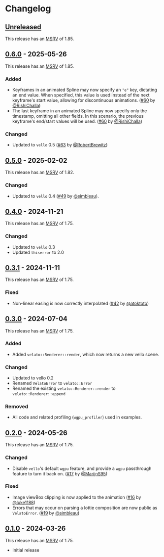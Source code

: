 # Changelog

<!-- Instructions

This changelog follows the patterns described here: <https://keepachangelog.com/en/1.0.0/>.

Subheadings to categorize changes are `added, changed, deprecated, removed, fixed, security`.

-->

## [Unreleased]

This release has an [MSRV][] of 1.85.

## [0.6.0]  - 2025-05-26

This release has an [MSRV][] of 1.85.

### Added

- Keyframes in an animated Spline may now specify an `"e"` key, dictating an end value. When specified, this value is used instead of the next keyframe's start value, allowing for discontinuous animations. ([#60][] by [@RishiChalla][])
- The last keyframe in an animated Spline may now specify only the timestamp, omitting all other fields. In this scenario, the previous keyframe's end/start values will be used. ([#60][] by [@RishiChalla][])

### Changed

- Updated to `vello` 0.5 ([#63][] by [@RobertBrewitz][])

## [0.5.0]  - 2025-02-02

This release has an [MSRV][] of 1.82.

### Changed

- Updated to `vello` 0.4 ([#49][] by [@simbleau][]).

## [0.4.0]  - 2024-11-21

This release has an [MSRV][] of 1.75.

### Changed

- Updated to `vello` 0.3
- Updated `thiserror` to 2.0

## [0.3.1]  - 2024-11-11

This release has an [MSRV][] of 1.75.

### Fixed

- Non-linear easing is now correctly interpolated ([#42] by [@atoktoto])

## [0.3.0]  - 2024-07-04

This release has an [MSRV][] of 1.75.

### Added

- Added `velato::Renderer::render`, which now returns a new vello scene.

### Changed

- Updated to vello 0.2
- Renamed `VelatoError` to `velato::Error`
- Renamed the existing `velato::Renderer::render` to `velato::Renderer::append`

### Removed

- All code and related profiling (`wgpu_profiler`) used in examples.

## [0.2.0] - 2024-05-26

This release has an [MSRV][] of 1.75.

### Changed

- Disable `vello`'s default `wgpu` feature, and provide a `wgpu` passthrough feature to turn it back on. ([#17] by [@MarijnS95])

### Fixed

- Image viewBox clipping is now applied to the animation ([#16] by [@luke1188])
- Errors that may occur on parsing a lottie composition are now public as `VelatoError`. ([#19] by [@simbleau])

## [0.1.0] - 2024-03-26

This release has an [MSRV][] of 1.75.

- Initial release

[@luke1188]: https://github.com/luke1188
[@MarijnS95]: https://github.com/MarijnS95
[@simbleau]: https://github.com/simbleau
[@atoktoto]: https://github.com/atoktoto
[@RishiChalla]: https://github.com/RishiChalla
[@RobertBrewitz]: https://github.com/RobertBrewitz

[#16]: https://github.com/linebender/velato/pull/16
[#17]: https://github.com/linebender/velato/pull/17
[#19]: https://github.com/linebender/velato/pull/19
[#42]: https://github.com/linebender/velato/pull/42
[#49]: https://github.com/linebender/velato/pull/49
[#60]: https://github.com/linebender/velato/pull/60
[#63]: https://github.com/linebender/velato/pull/63

[Unreleased]: https://github.com/linebender/velato/compare/v0.6.0...HEAD
[0.6.0]: https://github.com/linebender/velato/compare/v0.5.0...v0.6.0
[0.5.0]: https://github.com/linebender/velato/compare/v0.4.0...v0.5.0
[0.4.0]: https://github.com/linebender/velato/compare/v0.3.1...v0.4.0
[0.3.1]: https://github.com/linebender/velato/compare/v0.3.0...v0.3.1
[0.3.0]: https://github.com/linebender/velato/compare/v0.2.0...v0.3.0
[0.2.0]: https://github.com/linebender/velato/compare/v0.1.0...v0.2.0
[0.1.0]: https://github.com/linebender/velato/releases/tag/v0.1.0

[MSRV]: README.md#minimum-supported-rust-version-msrv
